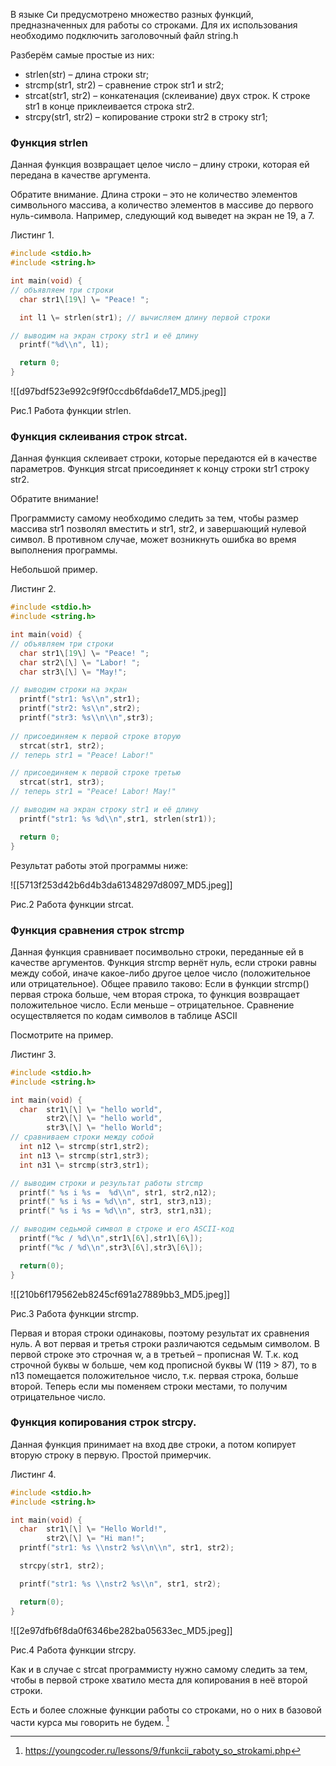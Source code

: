 
В языке Си предусмотрено множество разных функций, предназначенных для работы со строками. Для их использования необходимо подключить заголовочный файл string.h

Разберём самые простые из них:

-   strlen(str) – длина строки str;
-   strcmp(str1, str2) – сравнение строк str1 и str2;
-   strcat(str1, str2) – конкатенация (склеивание) двух строк. К строке str1 в конце приклеивается строка str2.
-   strcpy(str1, str2) – копирование строки str2 в строку str1;

### Функция strlen

Данная функция возвращает целое число – длину строки, которая ей передана в качестве аргумента.

Обратите внимание. Длина строки – это не количество элементов символьного массива, а количество элементов в массиве до первого нуль-символа. Например, следующий код выведет на экран не 19, а 7.

Листинг 1.
```C
#include <stdio.h>
#include <string.h>

int main(void) {
// объявляем три строки
  char str1\[19\] \= "Peace! ";

  int l1 \= strlen(str1); // вычисляем длину первой строки

// выводим на экран строку str1 и её длину
  printf("%d\\n", l1);

  return 0;
}
```


![[d97bdf523e992c9f9f0ccdb6fda6de17_MD5.jpeg]]

Рис.1 Работа функции strlen.

### Функция склеивания строк strcat.

Данная функция склеивает строки, которые передаются ей в качестве параметров. Функция strcat присоединяет к концу строки str1 строку str2.

Обратите внимание!

Программисту самому необходимо следить за тем, чтобы размер массива str1 позволял вместить и str1, str2, и завершающий нулевой символ. В противном случае, может возникнуть ошибка во время выполнения программы.

Небольшой пример.

Листинг 2.
```C
#include <stdio.h>
#include <string.h>

int main(void) {
// объявляем три строки
  char str1\[19\] \= "Peace! ";
  char str2\[\] \= "Labor! ";
  char str3\[\] \= "May!";

// выводим строки на экран
  printf("str1: %s\\n",str1);
  printf("str2: %s\\n",str2);
  printf("str3: %s\\n\\n",str3);
   
// присоединяем к первой строке вторую
  strcat(str1, str2);
// теперь str1 = "Peace! Labor!"

// присоединяем к первой строке третью 
  strcat(str1, str3);
// теперь str1 = "Peace! Labor! May!"

// выводим на экран строку str1 и её длину
  printf("str1: %s %d\\n",str1, strlen(str1));

  return 0;
}

```

Результат работы этой программы ниже:

![[5713f253d42b6d4b3da61348297d8097_MD5.jpeg]]

Рис.2 Работа функции strcat.

### Функция сравнения строк strcmp

Данная функция сравнивает посимвольно строки, переданные ей в качестве аргументов. Функция strcmp вернёт нуль, если строки равны между собой, иначе какое-либо другое целое число (положительное или отрицательное). Общее правило таково: Если в функции strcmp() первая строка больше, чем вторая строка, то функция возвращает положительное число. Если меньше – отрицательное. Сравнение осуществляется по кодам символов в таблице ASCII

Посмотрите на пример.

Листинг 3.
```C
#include <stdio.h> 
#include <string.h> 

int main(void) { 
  char  str1\[\] \= "hello world",
        str2\[\] \= "hello world", 
        str3\[\] \= "hello World";
// сравниваем строки между собой
  int n12 \= strcmp(str1,str2); 
  int n13 \= strcmp(str1,str3); 
  int n31 \= strcmp(str3,str1); 

// выводим строки и результат работы strcmp  
  printf(" %s i %s =  %d\\n", str1, str2,n12); 
  printf(" %s i %s = %d\\n", str1, str3,n13); 
  printf(" %s i %s = %d\\n", str3, str1,n31); 

// выводим седьмой символ в строке и его ASCII-код
  printf("%c / %d\\n",str1\[6\],str1\[6\]); 
  printf("%c / %d\\n",str3\[6\],str3\[6\]);

  return(0); 
} 
```


![[210b6f179562eb8245cf691a27889bb3_MD5.jpeg]]

Рис.3 Работа функции strcmp.

Первая и вторая строки одинаковы, поэтому результат их сравнения нуль. А вот первая и третья строки различаются седьмым символом. В первой строке это строчная w, а в третьей – прописная W. Т.к. код строчной буквы w больше, чем код прописной буквы W (119 > 87), то в n13 помещается положительное число, т.к. первая строка, больше второй. Теперь если мы поменяем строки местами, то получим отрицательное число.

### Функция копирования строк strcpy.

Данная функция принимает на вход две строки, а потом копирует вторую строку в первую. Простой примерчик.

Листинг 4.
```C
#include <stdio.h> 
#include <string.h> 

int main(void) { 
  char  str1\[\] \= "Hello World!",
        str2\[\] \= "Hi man!";
  printf("str1: %s \\nstr2 %s\\n\\n", str1, str2); 

  strcpy(str1, str2); 

  printf("str1: %s \\nstr2 %s\\n", str1, str2);

  return(0); 
} 
```


![[2e97dfb6f8da0f6346be282ba05633ec_MD5.jpeg]]

Рис.4 Работа функции strcpy.

Как и в случае с strcat программисту нужно самому следить за тем, чтобы в первой строке хватило места для копирования в неё второй строки.

Есть и более сложные функции работы со строками, но о них в базовой части курса мы говорить не будем.
[^1] 

 [^1]: https://youngcoder.ru/lessons/9/funkcii_raboty_so_strokami.php  
